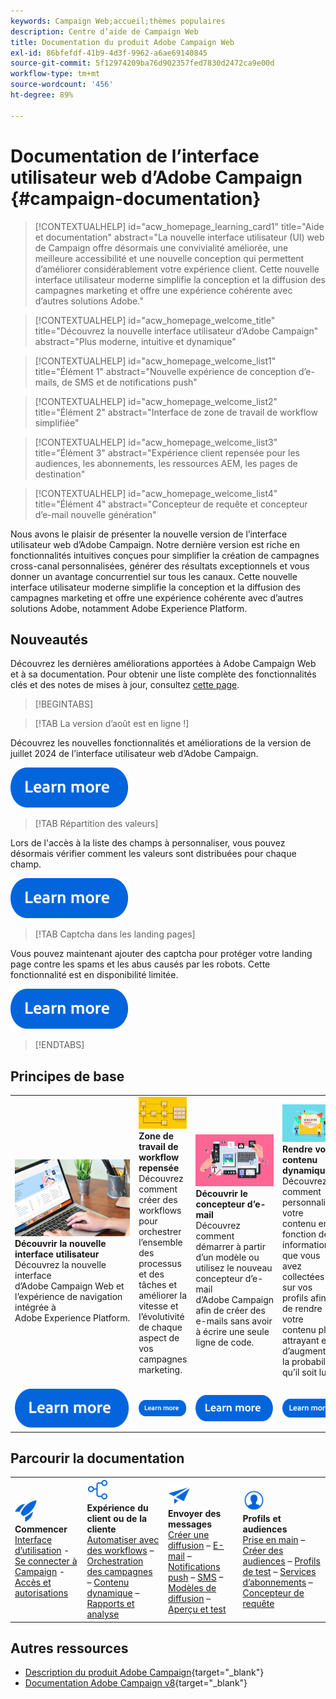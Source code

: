 ```yaml
---
keywords: Campaign Web;accueil;thèmes populaires
description: Centre d’aide de Campaign Web
title: Documentation du produit Adobe Campaign Web
exl-id: 86bfefdf-41b9-4d3f-9962-a6ae69140845
source-git-commit: 5f12974209ba76d902357fed7830d2472ca9e00d
workflow-type: tm+mt
source-wordcount: '456'
ht-degree: 89%

---
```


# Documentation de l’interface utilisateur web d’Adobe Campaign {#campaign-documentation}

>[!CONTEXTUALHELP]
>id="acw_homepage_learning_card1"
>title="Aide et documentation"
>abstract="La nouvelle interface utilisateur (UI) web de Campaign offre désormais une convivialité améliorée, une meilleure accessibilité et une nouvelle conception qui permettent d’améliorer considérablement votre expérience client. Cette nouvelle interface utilisateur moderne simplifie la conception et la diffusion des campagnes marketing et offre une expérience cohérente avec d’autres solutions Adobe."

>[!CONTEXTUALHELP]
>id="acw_homepage_welcome_title"
>title="Découvrez la nouvelle interface utilisateur d’Adobe Campaign"
>abstract="Plus moderne, intuitive et dynamique"

>[!CONTEXTUALHELP]
>id="acw_homepage_welcome_list1"
>title="Élément 1"
>abstract="Nouvelle expérience de conception d’e-mails, de SMS et de notifications push"

>[!CONTEXTUALHELP]
>id="acw_homepage_welcome_list2"
>title="Élément 2"
>abstract="Interface de zone de travail de workflow simplifiée"

>[!CONTEXTUALHELP]
>id="acw_homepage_welcome_list3"
>title="Élément 3"
>abstract="Expérience client repensée pour les audiences, les abonnements, les ressources AEM, les pages de destination"

>[!CONTEXTUALHELP]
>id="acw_homepage_welcome_list4"
>title="Élément 4"
>abstract="Concepteur de requête et concepteur d’e-mail nouvelle génération"


Nous avons le plaisir de présenter la nouvelle version de l’interface utilisateur web d’Adobe Campaign. Notre dernière version est riche en fonctionnalités intuitives conçues pour simplifier la création de campagnes cross-canal personnalisées, générer des résultats exceptionnels et vous donner un avantage concurrentiel sur tous les canaux. Cette nouvelle interface utilisateur moderne simplifie la conception et la diffusion des campagnes marketing et offre une expérience cohérente avec d’autres solutions Adobe, notamment Adobe Experience Platform.

## Nouveautés

Découvrez les dernières améliorations apportées à Adobe Campaign Web et à sa documentation. Pour obtenir une liste complète des fonctionnalités clés et des notes de mises à jour, consultez [cette page](rn/whats-new.md).

>[!BEGINTABS]

>[!TAB La version d’août est en ligne !]

Découvrez les nouvelles fonctionnalités et améliorations de la version de juillet 2024 de l’interface utilisateur web d’Adobe Campaign.

[![Image](assets/do-not-localize/learn-more-button.svg)](rn/release-notes.md)

>[!TAB Répartition des valeurs]

Lors de l&#39;accès à la liste des champs à personnaliser, vous pouvez désormais vérifier comment les valeurs sont distribuées pour chaque champ.

[![Image](assets/do-not-localize/learn-more-button.svg)](../v8/query/build-query.md#distribution-values-query)

>[!TAB Captcha dans les landing pages]

Vous pouvez maintenant ajouter des captcha pour protéger votre landing page contre les spams et les abus causés par les robots. Cette fonctionnalité est en disponibilité limitée.

[![image](assets/do-not-localize/learn-more-button.svg)](../v8/landing-pages/create-lp.md#captcha)


>[!ENDTABS]

## Principes de base

<table style="table-layout:fixed">
  <tr style="border: 0;">
    <td>
    <a href="get-started/user-interface.md"><img src="assets/do-not-localize/menu-ui.jpeg"></a>
    <div><strong>Découvrir la nouvelle interface utilisateur</strong><br/> Découvrez la nouvelle interface d’Adobe Campaign Web et l’expérience de navigation intégrée à Adobe Experience Platform.</div>
    </td>
    <td>
    <a href="workflows/gs-workflows.md"><img src="assets/do-not-localize/menu-workflows.jpeg"></a>
    <div><strong>Zone de travail de workflow repensée</strong><br/> Découvrez comment créer des workflows pour orchestrer l’ensemble des processus et des tâches et améliorer la vitesse et l’évolutivité de chaque aspect de vos campagnes marketing.</div><br/>
    </td>
    <td>
    <a href="email/get-started-email-designer.md"><img src="assets/do-not-localize/menu-email.png"></a>
    <div><strong>Découvrir le concepteur d’e-mail</strong><br/> Découvrez comment démarrer à partir d’un modèle ou utilisez le nouveau concepteur d’e-mail d’Adobe Campaign afin de créer des e-mails sans avoir à écrire une seule ligne de code.
    </div></td>
    <td>
    <a href="personalization/gs-personalization.md"><img src="assets/do-not-localize/menu-dynamic.png"></a>
    <div><strong>Rendre votre contenu dynamique</strong><br/> Découvrez comment personnaliser votre contenu en fonction des informations que vous avez collectées sur vos profils afin de rendre votre contenu plus attrayant et d’augmenter la probabilité qu’il soit lu.</div>
    </td>
  </tr>
  <tr style="border: 0;">
    <td align="center"><a href="get-started/user-interface.md"><img src="assets/do-not-localize/learn-more-button.svg"></a></td>
    <td align="center"><a href="workflows/gs-workflows.md"><img src="assets/do-not-localize/learn-more-button.svg"></a></td>
    <td align="center"><a href="email/get-started-email-designer.md"><img src="assets/do-not-localize/learn-more-button.svg"></a></td>
    <td align="center"><a href="personalization/gs-personalization.md"><img src="assets/do-not-localize/learn-more-button.svg"></a></td>
    </tr>
</table>

## Parcourir la documentation

<table style="table-layout:auto">
  <tr style="border: 0;">
    <td>
      <img src="assets/do-not-localize/icon-start.svg" width="35px">
    <br/>
      <strong>Commencer</strong><br/><a href="get-started/user-interface.md">Interface d’utilisation</a> - <a href="get-started/connect-to-campaign.md">Se connecter à Campaign</a> - <a href="get-started/permissions.md">Accès et autorisations</a>
    </td>
    <td>
      <img src="assets/do-not-localize/icon-experience.svg" width="35px">
<br/>
<strong>Expérience du client ou de la cliente</strong><br/> <a href="workflows/gs-workflows.md" target="_blank">Automatiser avec des workflows</a> – <a href="campaigns/gs-campaigns.md" target="_blank">Orchestration des campagnes</a> – <a href="personalization/gs-personalization.md">Contenu dynamique</a> – <a href="reporting/gs-reports.md">Rapports et analyse</a>
    </td>
    <td>
      <img src="assets/do-not-localize/icon-message.svg" width="35px">
<br/>
<strong>Envoyer des messages</strong><br/> <a href="msg/gs-deliveries.md">Créer une diffusion</a> – <a href="email/create-email.md">E-mail</a> – <a href="push/gs-push.md">Notifications push</a> – <a href="sms/gs-sms.md">SMS</a> – <a href="msg/delivery-template.md">Modèles de diffusion</a> – <a href="preview-test/preview-test.md">Aperçu et test</a> 
    </td>
    <td>
      <img src="assets/do-not-localize/icon_profile.svg" width="35px">
<br/>
<strong>Profils et audiences</strong><br/> <a href="audience/gs-audiences-recipients.md">Prise en main</a> – <a href="audience/create-audience.md">Créer des audiences</a> – <a href="audience/test-profiles.md">Profils de test</a> – <a href="audience/manage-services.md">Services d’abonnements</a> – <a href="query/query-modeler-overview.md">Concepteur de requête</a>
    </td>
  </tr>
</table>

## Autres ressources

* [Description du produit Adobe Campaign](https://helpx.adobe.com/fr/legal/product-descriptions/adobe-campaign-managed-cloud-services.html){target="_blank"}
* [Documentation Adobe Campaign v8](https://experienceleague.adobe.com/docs/campaign-v8.html?lang=fr){target="_blank"}